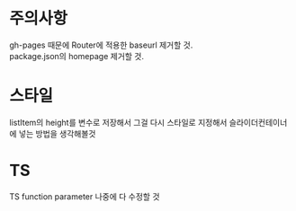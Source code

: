 # 주의사항

gh-pages 때문에 Router에 적용한 baseurl 제거할 것.  
package.json의 homepage 제거할 것.

# 스타일

listItem의 height를 변수로 저장해서 그걸 다시 스타일로 지정해서 슬라이더컨테이너에 넣는 방법을 생각해볼것

# TS

TS function parameter 나중에 다 수정할 것

